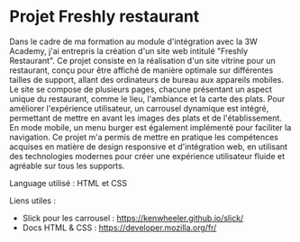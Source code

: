 # Projet Freshly restaurant

Dans le cadre de ma formation au module d'intégration avec la 3W Academy, j'ai entrepris la création d'un site web intitulé "Freshly Restaurant". Ce projet consiste en la réalisation d'un site vitrine pour un restaurant, conçu pour être affiché de manière optimale sur différentes tailles de support, allant des ordinateurs de bureau aux appareils mobiles. Le site se compose de plusieurs pages, chacune présentant un aspect unique du restaurant, comme le lieu, l'ambiance et la carte des plats. Pour améliorer l'expérience utilisateur, un carrousel dynamique est intégré, permettant de mettre en avant les images des plats et de l'établissement. En mode mobile, un menu burger est également implémenté pour faciliter la navigation. Ce projet m'a permis de mettre en pratique les compétences acquises en matière de design responsive et d'intégration web, en utilisant des technologies modernes pour créer une expérience utilisateur fluide et agréable sur tous les supports.

Language utilisé : HTML et CSS

Liens utiles : 
- Slick pour les carrousel :  https://kenwheeler.github.io/slick/
- Docs HTML & CSS : https://developer.mozilla.org/fr/
